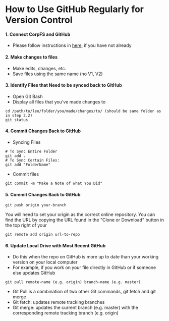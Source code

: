 # How to Use GitHub Regularly for Version Control

#### 1. Connect CorpFS and GitHub
- Please follow instructions in [here](https://github.com/BeccaBrough/UsingGitHubLEO/blob/master/Content/2.ConnectingCorpFSandGitHub.md), if you have not already 

#### 2. Make changes to files 
- Make edits, changes, etc. 
- Save files using the same name (no V1, V2) 

#### 3. Identify Files that Need to be synced back to GitHub
- Open Git Bash
- Display all files that you've made changes to
```
cd /path/to/leo/folder/you/made/changes/to/ (should be same folder as in step 2.2)
git status 
```
#### 4. Commit Changes Back to GitHub
- Syncing Files 
```
# To Sync Entire Folder
git add . 
# To Sync Certain Files:
git add "FolderName" 
```
- Commit files 
```
git commit -m "Make a Note of what You Did"
```
#### 5. Commit Changes Back to GitHub
```
git push origin your-branch
```

You will need to set your origin as the correct online repository. You can find the URL by copying the URL found in the "Clone or Download" button in the top right of your 

```
git remote add origin url-to-repo
```
#### 6. Update Local Drive with Most Recent GitHub
- Do this when the repo on GitHub is more up to date than your working version on your local computer
- For example, if you work on your file directly in GitHub or if someone else updates GitHub
```
git pull remote-name (e.g. origin) branch-name (e.g. master)
```
- Git Pull is a combination of two other Git commands, git fetch and git merge 
- Git fetch: updates remote tracking branches
- Git merge: updates the current branch (e.g. master) with the corresponding remote tracking branch  (e.g. origin)
